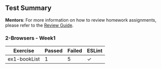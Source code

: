 ## Test Summary

**Mentors**: For more information on how to review homework assignments, please refer to the [Review Guide](https://github.com/HackYourFuture/mentors/blob/main/assignment-support/review-guide.md).

### 2-Browsers - Week1

|   Exercise   | Passed | Failed | ESLint |
|--------------|--------|--------|--------|
| ex1-bookList |   1    |   5    |   ✓    |
